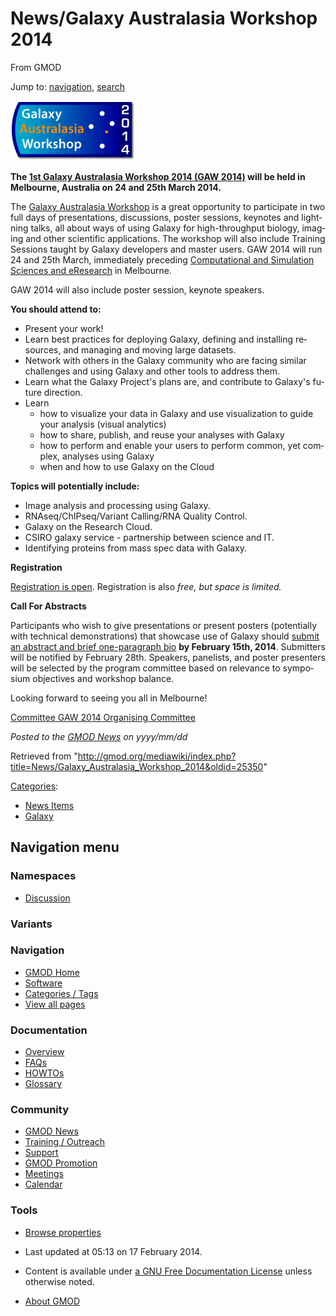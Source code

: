<div id="mw-page-base" class="noprint">

</div>

<div id="mw-head-base" class="noprint">

</div>

<div id="content" class="mw-body" role="main">

<span id="top"></span>

<div id="mw-js-message" style="display:none;">

</div>



# <span dir="auto">News/Galaxy Australasia Workshop 2014</span>

<div id="bodyContent">

<div id="siteSub">

From GMOD

</div>

<div id="contentSub">

</div>

<div id="jump-to-nav" class="mw-jump">

Jump to: [navigation](#mw-navigation), [search](#p-search)

</div>

<div id="mw-content-text" class="mw-content-ltr" lang="en" dir="ltr">

<div class="floatright">

<a href="http://wiki.galaxyproject.org/Events/GAW2014" rel="nofollow"
title="1st Galaxy Australasia Workshop 2014 (GAW 2014)"><img
src="../../mediawiki/images/thumb/1/16/GAW2014Logo.png/200px-GAW2014Logo.png"
srcset="../../mediawiki/images/thumb/1/16/GAW2014Logo.png/300px-GAW2014Logo.png 1.5x, ../../mediawiki/images/thumb/1/16/GAW2014Logo.png/400px-GAW2014Logo.png 2x"
width="200" height="96"
alt="1st Galaxy Australasia Workshop 2014 (GAW 2014)" /></a>

</div>

**The <a href="https://wiki.galaxyproject.org/Events/GAW2014"
class="external text" rel="nofollow">1st Galaxy Australasia Workshop
2014 (GAW 2014)</a> will be held in Melbourne, Australia on 24 and 25th
March 2014.**

The <a href="https://wiki.galaxyproject.org/Events/GAW2014"
class="external text" rel="nofollow">Galaxy Australasia Workshop</a> is
a great opportunity to participate in two full days of presentations,
discussions, poster sessions, keynotes and lightning talks, all about
ways of using Galaxy for high-throughput biology, imaging and other
scientific applications. The workshop will also include Training
Sessions taught by Galaxy developers and master users. GAW 2014 will run
24 and 25th March, immediately preceding
<a href="http://wp.csiro.au/css/" class="external text"
rel="nofollow">Computational and Simulation Sciences and eResearch</a>
in Melbourne.

GAW 2014 will also include poster session, keynote speakers.

**You should attend to:**

- Present your work!
- Learn best practices for deploying Galaxy, defining and installing
  resources, and managing and moving large datasets.
- Network with others in the Galaxy community who are facing similar
  challenges and using Galaxy and other tools to address them.
- Learn what the Galaxy Project's plans are, and contribute to Galaxy's
  future direction.
- Learn
  - how to visualize your data in Galaxy and use visualization to guide
    your analysis (visual analytics)
  - how to share, publish, and reuse your analyses with Galaxy
  - how to perform and enable your users to perform common, yet complex,
    analyses using Galaxy
  - when and how to use Galaxy on the Cloud

**Topics will potentially include:**

- Image analysis and processing using Galaxy.
- RNAseq/ChIPseq/Variant Calling/RNA Quality Control.
- Galaxy on the Research Cloud.
- CSIRO galaxy service - partnership between science and IT.
- Identifying proteins from mass spec data with Galaxy.

**Registration**

<a href="http://australianbioinformatics.net/gaw-2014"
class="external text" rel="nofollow">Registration is open</a>.
Registration is also *free, but space is limited.*

**Call For Abstracts**

Participants who wish to give presentations or present posters
(potentially with technical demonstrations) that showcase use of Galaxy
should <a href="http://australianbioinformatics.net/gaw-2014"
class="external text" rel="nofollow">submit an abstract and brief
one-paragraph bio</a> **by February 15th, 2014**. Submitters will be
notified by February 28th. Speakers, panelists, and poster presenters
will be selected by the program committee based on relevance to
symposium objectives and workshop balance.

Looking forward to seeing you all in Melbourne!

<a
href="https://wiki.galaxyproject.org/Events/GAW2014#Organising#Organising"
class="external text" rel="nofollow">Committee GAW 2014 Organising
Committee</a>

  

<div class="newsfooter">

*Posted to the [GMOD News](../GMOD_News "GMOD News") on yyyy/mm/dd*

</div>

</div>

<div class="printfooter">

Retrieved from
"<http://gmod.org/mediawiki/index.php?title=News/Galaxy_Australasia_Workshop_2014&oldid=25350>"

</div>

<div id="catlinks" class="catlinks">

<div id="mw-normal-catlinks" class="mw-normal-catlinks">

[Categories](../Special%3ACategories "Special%3ACategories"):

- [News Items](../Category%3ANews_Items "Category%3ANews Items")
- [Galaxy](../Category%3AGalaxy "Category%3AGalaxy")

</div>

</div>

<div class="visualClear">

</div>

</div>

</div>

<div id="mw-navigation">

## Navigation menu

<div id="mw-head">



<div id="left-navigation">

<div id="p-namespaces" class="vectorTabs" role="navigation"
aria-labelledby="p-namespaces-label">

### Namespaces


- <span id="ca-talk"><a
  href="http://gmod.org/mediawiki/index.php?title=Talk:News/Galaxy_Australasia_Workshop_2014&amp;action=edit&amp;redlink=1"
  accesskey="t"
  title="Discussion about the content page [t]">Discussion</a></span>

</div>

<div id="p-variants" class="vectorMenu emptyPortlet" role="navigation"
aria-labelledby="p-variants-label">

### 

### Variants[](#)

<div class="menu">

</div>

</div>

</div>





</div>

</div>

</div>

<div id="mw-panel">

<div id="p-logo" role="banner">

<a href="../Main_Page"
style="background-image: url(../../images/GMOD-cogs.png);"
title="Visit the main page"></a>

</div>

<div id="p-Navigation" class="portal" role="navigation"
aria-labelledby="p-Navigation-label">

### Navigation

<div class="body">

- <span id="n-GMOD-Home">[GMOD Home](../Main_Page)</span>
- <span id="n-Software">[Software](../GMOD_Components)</span>
- <span id="n-Categories-.2F-Tags">[Categories /
  Tags](../Categories)</span>
- <span id="n-View-all-pages">[View all
  pages](../Special:AllPages)</span>

</div>

</div>

<div id="p-Documentation" class="portal" role="navigation"
aria-labelledby="p-Documentation-label">

### Documentation

<div class="body">

- <span id="n-Overview">[Overview](../Overview)</span>
- <span id="n-FAQs">[FAQs](../Category%3AFAQ)</span>
- <span id="n-HOWTOs">[HOWTOs](../Category%3AHOWTO)</span>
- <span id="n-Glossary">[Glossary](../Glossary)</span>

</div>

</div>

<div id="p-Community" class="portal" role="navigation"
aria-labelledby="p-Community-label">

### Community

<div class="body">

- <span id="n-GMOD-News">[GMOD News](../GMOD_News)</span>
- <span id="n-Training-.2F-Outreach">[Training /
  Outreach](../Training_and_Outreach)</span>
- <span id="n-Support">[Support](../Support)</span>
- <span id="n-GMOD-Promotion">[GMOD Promotion](../GMOD_Promotion)</span>
- <span id="n-Meetings">[Meetings](../Meetings)</span>
- <span id="n-Calendar">[Calendar](../Calendar)</span>

</div>

</div>

<div id="p-tb" class="portal" role="navigation"
aria-labelledby="p-tb-label">

### Tools

<div class="body">


- <span id="t-smwbrowselink"><a href="../Special%3ABrowse/News-2FGalaxy_Australasia_Workshop_2014"
  rel="smw-browse">Browse properties</a></span>


</div>

</div>

</div>

</div>

<div id="footer" role="contentinfo">

- <span id="footer-info-lastmod">Last updated at 05:13 on 17 February
  2014.</span>
<!-- - <span id="footer-info-viewcount">16,834 page views.</span> -->
- <span id="footer-info-copyright">Content is available under
  <a href="http://www.gnu.org/licenses/fdl-1.3.html" class="external"
  rel="nofollow">a GNU Free Documentation License</a> unless otherwise
  noted.</span>

<!-- -->

- <span id="footer-places-about">[About
  GMOD](../GMOD:About "GMOD:About")</span>

<!-- -->






</div>

